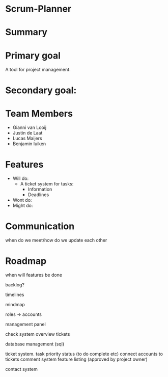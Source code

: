 # Scrum-Planner

# Summary

# Primary goal
  A tool for project management.
# Secondary goal:

# Team Members
  * Gianni van Looij
  * Justin de Laat
  * Lucas Maijers
  * Benjamin luiken

# Features
  * Will do: 
    * A ticket system for tasks:
      * Information
      * Deadlines
  * Wont do:
  * Might do:

# Communication
  when do we meet/how do we update each other

# Roadmap
  when will features be done



backlog?

timelines

mindmap

roles -> accounts 

management panel 

check system 
overview tickets

database management (sql)

ticket system.
task
priority
status (to do complete etc)
connect accounts to tickets
comment system
feature listing (approved by project owner)

contact system
